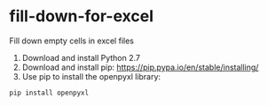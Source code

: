 # fill-down-for-excel
Fill down empty cells in excel files

1. Download and install Python 2.7
2. Download and install pip: https://pip.pypa.io/en/stable/installing/
3. Use pip to install the openpyxl library:

```
pip install openpyxl
```
